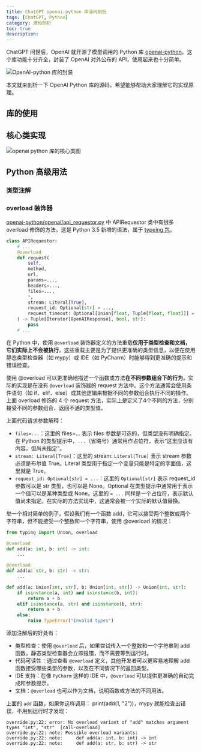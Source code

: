 ```yaml
---
title: ChatGPT openai-python 库源码剖析
tags: [ChatGPT, Python]
category: 源码剖析
toc: true
description: 
---
```


ChatGPT 问世后，OpenAI 就开源了模型调用的 Python 库 [openai-python](https://github.com/openai/openai-python)。这个库功能十分齐全，封装了 OpenAI 对外公布的 API，使用起来也十分简单。

![OpenAI-python 库的封装](https://slefboot-1251736664.cos.ap-beijing.myqcloud.com/20230831_openai_python_source_summary.webp)

本文就来剖析一下 OpenAI Python 库的源码，希望能够帮助大家理解它的实现原理。
<!-- more -->

## 库的使用


## 核心类实现

![openai python 库的核心类图](https://slefboot-1251736664.cos.ap-beijing.myqcloud.com/20230829_openai_python_source_classes_core.png)


## Python 高级用法


### 类型注解


### overload 装饰器

[openai-python/openai/api_requestor.py](https://github.com/openai/openai-python/blob/main/openai/api_requestor.py#L221) 中 APIRequestor 类中有很多 overload 修饰的方法，这是 Python 3.5 新增的语法，属于 [typeing 包](https://docs.python.org/3/library/typing.html#typing.overload)。

```python
class APIRequestor:
    # ...
    @overload
    def request(
        self,
        method,
        url,
        params=...,
        headers=...,
        files=...,
        *,
        stream: Literal[True],
        request_id: Optional[str] = ...,
        request_timeout: Optional[Union[float, Tuple[float, float]]] = ...,
    ) -> Tuple[Iterator[OpenAIResponse], bool, str]:
        pass 
    # ...
```

在 Python 中，使用 `@overload` 装饰器定义的方法重载**仅用于类型检查和文档，它们实际上不会被执行**。这些重载主要是为了提供更准确的类型信息，以便在使用静态类型检查器（如 mypy）或 IDE（如 PyCharm）时能够得到更准确的提示和错误检查。

使用 @overload 可以更准确地描述一个函数或方法**在不同参数组合下的行为**。实际的实现是在没有 `@overload` 装饰器的 request 方法中。这个方法通常会使用条件语句（如 if、elif、else）或其他逻辑来根据不同的参数组合执行不同的操作。上面 overload 修饰的 4 个 request 方法，实际上是定义了4个不同的方法，分别接受不同的参数组合，返回不通的类型值。

上面代码请求参数解释：

- `files=...`：这里的 files=... 表示 files 参数是可选的，但类型没有明确指定。在 Python 的类型提示中，`...`（省略号）通常用作占位符，表示“这里应该有内容，但尚未指定”。
- `stream: Literal[True]`：这里的 stream: `Literal[True]` 表示 stream 参数必须是布尔值 True。Literal 类型用于指定一个变量只能是特定的字面值，这里就是 True。
- `request_id: Optional[str] = ...`：这里的 `Optional[str]` 表示 request_id 参数可以是 str 类型，也可以是 None。Optional 在类型提示中通常用于表示一个值可以是某种类型或 None。这里的 `= ...` 同样是一个占位符，表示默认值尚未指定。在实际的方法实现中，这通常会被一个实际的默认值替换。

举一个相对简单的例子，假设我们有一个函数 add，它可以接受两个整数或两个字符串，但不能接受一个整数和一个字符串，使用 @overload 的情况：

```python
from typing import Union, overload

@overload
def add(a: int, b: int) -> int:
    ...

@overload
def add(a: str, b: str) -> str:
    ...

def add(a: Union[int, str], b: Union[int, str]) -> Union[int, str]:
    if isinstance(a, int) and isinstance(b, int):
        return a + b
    elif isinstance(a, str) and isinstance(b, str):
        return a + b
    else:
        raise TypeError("Invalid types")
```

添加注解后的好处有：

- 类型检查：使用 `@overload` 后，如果尝试传入一个整数和一个字符串到 add 函数，静态类型检查器会立即报错，而不需要等到运行时。
- 代码可读性：通过查看 `@overload` 定义，其他开发者可以更容易地理解 add 函数接受哪些类型的参数，以及在不同情况下的返回类型。
- IDE 支持：在像 `PyCharm` 这样的 IDE 中，`@overload` 可以提供更准确的自动完成和参数提示。
- 文档：`@overload` 也可以作为文档，说明函数或方法的不同用法。

上面的 `add` 函数，如果你这样调用： print(add(1, "2"))，mypy 就能检查出错误，不用到运行时才发现：

```shell
override.py:22: error: No overload variant of "add" matches argument types "int", "str"  [call-overload]
override.py:22: note: Possible overload variants:
override.py:22: note:     def add(a: int, b: int) -> int
override.py:22: note:     def add(a: str, b: str) -> str
```

